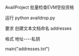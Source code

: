 AvailProject 批量检查EVM空投资格

运行 python availdrop.py

要求 创建文本文档命名 addresses

格式 地址----私钥

main("addresses.txt")
